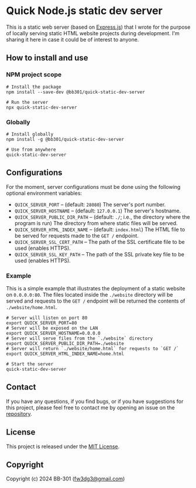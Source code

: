 # Quick Node.js static dev server

This is a static web server (based on [Express.js](https://expressjs.com/)) that I wrote for the purpose of locally serving static HTML website projects during development. I'm sharing it here in case it could be of interest to anyone.

## How to install and use

### NPM project scope

```shell
# Install the package
npm install --save-dev @bb301/quick-static-dev-server

# Run the server
npx quick-static-dev-server
```
### Globally

```shell
# Install globally
npm install -g @bb301/quick-static-dev-server

# Use from anywhere
quick-static-dev-server
```

## Configurations

For the moment, server configurations must be done using the following optional environment variables:

* `QUICK_SERVER_PORT` – (default: `28080`) The server's port number.
* `QUICK_SERVER_HOSTNAME` – (default: `127.0.0.1`) The server's hostname.
* `QUICK_SERVER_PUBLIC_DIR_PATH` – (default: `./`; i.e., the directory where the program is run) The directory from where static files will be served.
* `QUICK_SERVER_HTML_INDEX_NAME` – (default: `index.html`) The HTML file to be served for requests made to the `GET /` endpoint.
* `QUICK_SERVER_SSL_CERT_PATH` – The path of the SSL certificate file to be used (enables HTTPS).
* `QUICK_SERVER_SSL_KEY_PATH` – The path of the SSL private key file to be used (enables HTTPS).

### Example

This is a simple example that illustrates the deployment of a static website on `0.0.0.0:80`. The files located inside the `./website` directory will be served and requests to the `GET /` endpoint will be returned the contents of `./website/home.html`.

```shell
# Server will listen on port 80
export QUICK_SERVER_PORT=80
# Server will be exposed on the LAN
export QUICK_SERVER_HOSTNAME=0.0.0.0
# Server will serve files from the `./website` directory
export QUICK_SERVER_PUBLIC_DIR_PATH=./website
# Server will return `./website/home.html` for requests to `GET /`
export QUICK_SERVER_HTML_INDEX_NAME=home.html

# Start the server
quick-static-dev-server
```

## Contact

If you have any questions, if you find bugs, or if you have suggestions for this project, please feel free to contact me by opening an issue on the [repository](https://github.com/BB-301/quick-static-dev-server/issues).

## License

This project is released under the [MIT License](https://github.com/BB-301/quick-static-dev-server/blob/main/LICENSE).

## Copyright

Copyright (c) 2024 BB-301 (fw3dg3@gmail.com)